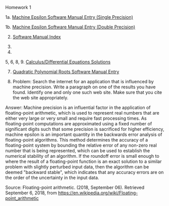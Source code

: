 Homework 1

1a. [Machine Epsilon Software Manual Entry (Single Precision)](https://github.com/CamWeil/math4610/blob/master/softwaremanual/nmmaceps.md)

1b. [Machine Epsilon Software Manual Entry (Double Precision)](https://github.com/CamWeil/math4610/blob/master/softwaremanual/nmdmaceps.md)

2. [Software Manual Index](https://github.com/CamWeil/math4610/blob/master/softwaremanual/softwaremanualindex.md)

3. 

4. 

5, 6, 8, 9. [Calculus/Differential Equations Solutions](https://github.com/CamWeil/math4610/blob/master/homework/nmhw1.pdf)

7. [Quadratic Polynomial Roots Software Manual Entry](https://github.com/CamWeil/math4610/blob/master/softwaremanual/nmqproots.md)

10. Problem: Search the internet for an application that is influenced by machine precision. Write a paragraph on one of the results you have found. Identify one and only one such web site. Make sure that you cite the web site appropriately.

   Answer: Machine precision is an influential factor in the application of floating-point arithmetic, which is used to represent real numbers that are either very large or very small and require fast processing times. As floating-point computations are approximated using a fixed number of significant digits such that some precision is sacrificed for higher efficiency, machine epsilon is an important quantity in the backwards error analysis of floating-point algorithms. This method determines the accuracy of a floating-point system by bounding the relative error of any non-zero real number that is being represented, which can be used to establish the numerical stability of an algorithm. If the roundoff error is small enough to where the result of a floating-point function is an exact solution to a similar problem with slightly perturbed input data, then the algorithm can be deemed "backward stable", which indicates that any accuracy errors are on the order of the uncertainty in the input data.

   Source: Floating-point arithmetic. (2018, September 06). Retrieved September 6, 2018, from https://en.wikipedia.org/wiki/Floating-point_arithmetic
